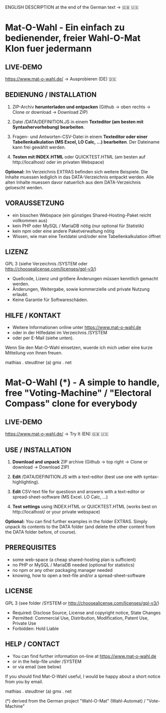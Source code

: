 ENGLISH DESCRIPTION at the end of the German text ->  :gb: :us:

# Mat-O-Wahl - Ein einfach zu bedienender, freier Wahl-O-Mat Klon fuer jedermann

## LIVE-DEMO

https://www.mat-o-wahl.de/ -> Ausprobieren (DE) :de:

## BEDIENUNG / INSTALLATION

1. ZIP-Archiv **herunterladen und entpacken**
   (Github -> oben rechts -> Clone or download -> Download ZIP)

2. Datei /DATA/DEFINITION.JS in einem **Texteditor (am besten mit Syntaxhervorhebung) bearbeiten**.   

3. Fragen- und Antworten-CSV-Datei in einem **Texteditor oder einer Tabellenkalkulation (MS Excel, LO Calc, ...) bearbeiten**. Der Dateiname kann frei gewählt werden.

4. **Testen mit INDEX.HTML** oder QUICKTEST.HTML 
   (am besten auf http://localhost/ oder im privaten Webspace) 

**Optional:** Im Verzeichnis EXTRAS befinden sich weitere Beispiele.
Die Inhalte muessen lediglich in das DATA-Verzeichnis entpackt werden.
Alle alten Inhalte muessen davor natuerlich aus dem DATA-Verzeichnis geloescht werden.

## VORAUSSETZUNG

- ein bisschen Webspace (ein günstiges Shared-Hosting-Paket reicht vollkommen aus)
- kein PHP oder MySQL / MariaDB nötig (nur optional für Statistik)
- kein npm oder eine andere Paketverwaltung nötig
- Wissen, wie man eine Textdatei und/oder eine Tabellenkalkulation öffnet

## LIZENZ

GPL 3 (siehe Verzeichnis /SYSTEM oder http://choosealicense.com/licenses/gpl-v3/)
- Quellcode, Lizenz und größere Änderungen müssen kenntlich gemacht werden.
- Änderungen, Weitergabe, sowie kommerzielle und private Nutzung erlaubt.
- Keine Garantie für Softwareschäden. 

## HILFE / KONTAKT

- Weitere Informationen online unter https://www.mat-o-wahl.de
- oder in der Hilfedatei im Verzeichnis /SYSTEM
- oder per E-Mail (siehe unten).

Wenn Sie den Mat-O-Wahl einsetzen, wuerde ich mich ueber eine kurze Mitteilung von Ihnen freuen.

mathias . steudtner (a) gmx . net


# Mat-O-Wahl (*) - A simple to handle, free "Voting-Machine" / "Electoral Compass" clone for everybody 

## LIVE-DEMO

https://www.mat-o-wahl.de/ -> Try It (EN) :gb: :us:

## USE / INSTALLATION

1. **Download and unpack** ZIP archive
    (Github -> top right -> Clone or download -> Download ZIP)

2. **Edit** /DATA/DEFINITION.JS with a text-editor (best use one with syntax-highlighting).

3. **Edit** CSV-text file for questiosn and answers with a text-editor or spread-sheet-software (MS Excel. LO Calc, ...)

4. **Test settings** using INDEX.HTML or QUICKTEST.HTML
   (works best on http://localhost/ or your private webspace)

**Optional:** You can find further examples in the folder EXTRAS.
Simply unpack its contents to the DATA folder
(and delete the other content from the DATA folder before, of course).

## PREREQUISITES

- some web-space (a cheap shared-hosting plan is sufficient)
- no PHP or MySQL / MariaDB needed (optional for statistics)
- no npm or any other packaging manager needed
- knowing, how to open a text-file and/or a spread-sheet-software 

## LICENSE

GPL 3 (see folder /SYSTEM or http://choosealicense.com/licenses/gpl-v3/)
- Required: Disclose Source, License and copyright notice, State Changes 
- Permitted: Commercial Use, Distribution, Modification, Patent Use, Private Use 
- Forbidden: Hold Liable

## HELP / CONTACT

- You can find further information on-line at https://www.mat-o-wahl.de
- or in the help-file under /SYSTEM
- or via email (see below)

If you should find Mat-O-Wahl useful, I would be happy about a short notice from you by email.

mathias . steudtner (a) gmx . net

(*) derived from the German project "Wahl-O-Mat" (Wahl-Automat) / "Vote-Machine"
